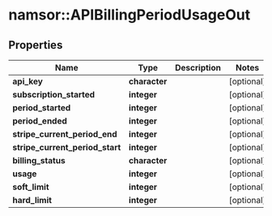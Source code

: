 # namsor::APIBillingPeriodUsageOut

## Properties
Name | Type | Description | Notes
------------ | ------------- | ------------- | -------------
**api_key** | **character** |  | [optional] 
**subscription_started** | **integer** |  | [optional] 
**period_started** | **integer** |  | [optional] 
**period_ended** | **integer** |  | [optional] 
**stripe_current_period_end** | **integer** |  | [optional] 
**stripe_current_period_start** | **integer** |  | [optional] 
**billing_status** | **character** |  | [optional] 
**usage** | **integer** |  | [optional] 
**soft_limit** | **integer** |  | [optional] 
**hard_limit** | **integer** |  | [optional] 


